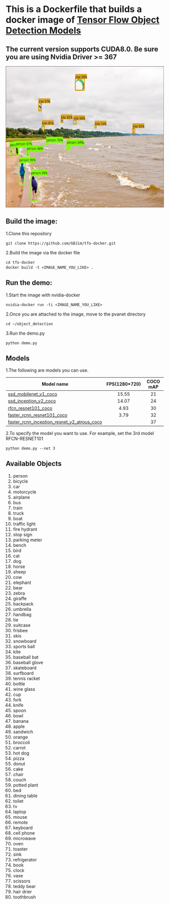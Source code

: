 # This is a Dockerfile that builds a docker image of [Tensor Flow Object Detection Models](https://github.com/tensorflow/models/tree/master/object_detection)

## The current version supports CUDA8.0. Be sure you are using Nvidia Driver >= 367 



<p align="center">
  <img src="https://github.com/tensorflow/models/raw/master/object_detection/g3doc/img/kites_detections_output.jpg" width=676 height=450>
</p>

## Build the image:
1.Clone this repository
```Shell
git clone https://github.com/GBJim/tfo-docker.git
```

2.Build the image via the docker file
```Shell
cd tfo-docker
docker build -t <IMAGE_NAME_YOU_LIKE> .
```

## Run the demo:
1.Start the image with nvidia-docker
```Shell 
nvidia-docker run -ti <IMAGE_NAME_YOU_LIKE>
```

2.Once you are attached to the image, move to the pvanet directory
```Shell 
cd ~/object_detection
```

3.Run the demo.py
```Shell 
python demo.py
```
## Models
1.The following are models you can use.

| Model name  | FPS(1280*720) | COCO mAP |
| ------------ | :--------------: | :--------------: |
| [ssd_mobilenet_v1_coco](http://download.tensorflow.org/models/object_detection/ssd_mobilenet_v1_coco_11_06_2017.tar.gz) | 15.55 | 21 |
| [ssd_inception_v2_coco](http://download.tensorflow.org/models/object_detection/ssd_inception_v2_coco_11_06_2017.tar.gz) | 14.07 | 24 | 
| [rfcn_resnet101_coco](http://download.tensorflow.org/models/object_detection/rfcn_resnet101_coco_11_06_2017.tar.gz)  | 4.93 | 30 | 
| [faster_rcnn_resnet101_coco](http://download.tensorflow.org/models/object_detection/faster_rcnn_resnet101_coco_11_06_2017.tar.gz) | 3.79 | 32 | 
| [faster_rcnn_inception_resnet_v2_atrous_coco](http://download.tensorflow.org/models/object_detection/faster_rcnn_inception_resnet_v2_atrous_coco_11_06_2017.tar.gz) |  | 37 |

2.To specify the model you want to use. For example, set the 3rd model RFCN-RESNET101
```Shell
python demo.py --net 3 
```

## Available Objects
1. person
2. bicycle
3. car
4. motorcycle
5. airplane
6. bus
7. train
8. truck
9. boat
10. traffic light
11. fire hydrant
12. stop sign
13. parking meter
14. bench
15. bird
16. cat
17. dog
18. horse
19. sheep
20. cow
21. elephant
22. bear
23. zebra
24. giraffe
25. backpack
26. umbrella
27. handbag
28. tie
29. suitcase
30. frisbee
31. skis
32. snowboard
33. sports ball
34. kite
35. baseball bat
36. baseball glove
37. skateboard
38. surfboard
39. tennis racket
40. bottle
41. wine glass
42. cup
43. fork
44. knife
45. spoon
46. bowl
47. banana
48. apple
49. sandwich
50. orange
51. broccoli
52. carrot
53. hot dog
54. pizza
55. donut
56. cake
57. chair
58. couch
59. potted plant
60. bed
61. dining table
62. toilet
63. tv
64. laptop
65. mouse
66. remote
67. keyboard
68. cell phone
69. microwave
70. oven
71. toaster
72. sink
73. refrigerator
74. book
75. clock
76. vase
77. scissors
78. teddy bear
79. hair drier
80. toothbrush
